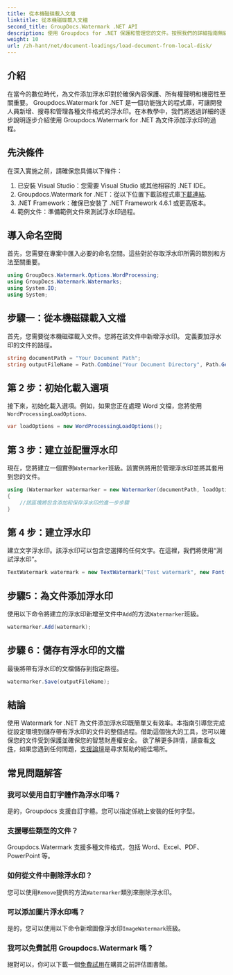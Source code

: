 ```yaml
---
title: 從本機磁碟載入文檔
linktitle: 從本機磁碟載入文檔
second_title: GroupDocs.Watermark .NET API
description: 使用 Groupdocs for .NET 保護和管理您的文件。按照我們的詳細指南無縫添加浮水印。
weight: 10
url: /zh-hant/net/document-loadings/load-document-from-local-disk/
---
```

## 介紹
在當今的數位時代，為文件添加浮水印對於確保內容保護、所有權聲明和機密性至關重要。 Groupdocs.Watermark for .NET 是一個功能強大的程式庫，可讓開發人員新增、搜尋和管理各種文件格式的浮水印。在本教學中，我們將透過詳細的逐步說明逐步介紹使用 Groupdocs.Watermark for .NET 為文件添加浮水印的過程。
## 先決條件
在深入實施之前，請確保您具備以下條件：
1. 已安裝 Visual Studio：您需要 Visual Studio 或其他相容的 .NET IDE。
2.  Groupdocs.Watermark for .NET：從以下位置下載該程式庫[下載連結](https://releases.groupdocs.com/Watermark/net/).
3. .NET Framework：確保已安裝了 .NET Framework 4.6.1 或更高版本。
4. 範例文件：準備範例文件來測試浮水印過程。
## 導入命名空間
首先，您需要在專案中匯入必要的命名空間。這些對於存取浮水印所需的類別和方法至關重要。
```csharp
using GroupDocs.Watermark.Options.WordProcessing;
using GroupDocs.Watermark.Watermarks;
using System.IO;
using System;
```
## 步驟一：從本機磁碟載入文檔
首先，您需要從本機磁碟載入文件。您將在該文件中新增浮水印。
定義要加浮水印的文件的路徑。
```csharp
string documentPath = "Your Document Path";
string outputFileName = Path.Combine("Your Document Directory", Path.GetFileName(documentPath));
```
## 第 2 步：初始化載入選項
接下來，初始化載入選項。例如，如果您正在處理 Word 文檔，您將使用`WordProcessingLoadOptions`.
```csharp
var loadOptions = new WordProcessingLoadOptions();
```
## 第 3 步：建立並配置浮水印
現在，您將建立一個實例`Watermarker`班級。該實例將用於管理浮水印並將其套用到您的文件。
```csharp
using (Watermarker watermarker = new Watermarker(documentPath, loadOptions))
{
    //該區塊將包含添加和保存浮水印的進一步步驟
}
```
## 第 4 步：建立浮水印
建立文字浮水印。該浮水印可以包含您選擇的任何文字。在這裡，我們將使用“測試浮水印”。
```csharp
TextWatermark watermark = new TextWatermark("Test watermark", new Font("Arial", 12));
```
## 步驟5：為文件添加浮水印
使用以下命令將建立的浮水印新增至文件中`Add`的方法`Watermarker`班級。
```csharp
watermarker.Add(watermark);
```
## 步驟 6：儲存有浮水印的文檔
最後將帶有浮水印的文檔儲存到指定路徑。
```csharp
watermarker.Save(outputFileName);
```

## 結論
使用 Watermark for .NET 為文件添加浮水印既簡單又有效率。本指南引導您完成從設定環境到儲存帶有浮水印的文件的整個過程。借助這個強大的工具，您可以確保您的文件受到保護並確保您的智慧財產權安全。 
欲了解更多詳情，請查看[文件](https://tutorials.groupdocs.com/Watermark/net/)，如果您遇到任何問題，[支援論壇](https://forum.groupdocs.com/c/watermark/19)是尋求幫助的絕佳場所。 
## 常見問題解答
### 我可以使用自訂字體作為浮水印嗎？
是的，Groupdocs 支援自訂字體。您可以指定係統上安裝的任何字型。
### 支援哪些類型的文件？
Groupdocs.Watermark 支援多種文件格式，包括 Word、Excel、PDF、PowerPoint 等。
### 如何從文件中刪除浮水印？
您可以使用`Remove`提供的方法`Watermarker`類別來刪除浮水印。
### 可以添加圖片浮水印嗎？
是的，您可以使用以下命令新增圖像浮水印`ImageWatermark`班級。
### 我可以免費試用 Groupdocs.Watermark 嗎？
絕對可以，你可以下載一個[免費試用](https://releases.groupdocs.com/)在購買之前評估圖書館。